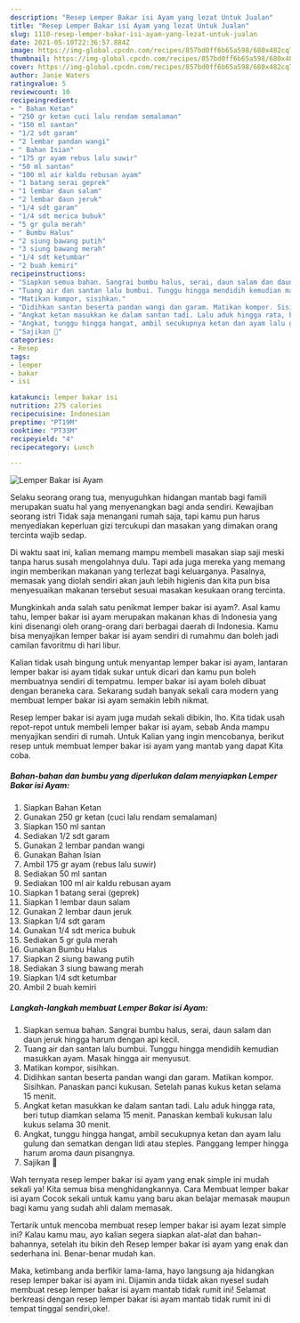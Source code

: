 ```yaml
---
description: "Resep Lemper Bakar isi Ayam yang lezat Untuk Jualan"
title: "Resep Lemper Bakar isi Ayam yang lezat Untuk Jualan"
slug: 1110-resep-lemper-bakar-isi-ayam-yang-lezat-untuk-jualan
date: 2021-05-10T22:36:57.884Z
image: https://img-global.cpcdn.com/recipes/857bd0ff6b65a598/680x482cq70/lemper-bakar-isi-ayam-foto-resep-utama.jpg
thumbnail: https://img-global.cpcdn.com/recipes/857bd0ff6b65a598/680x482cq70/lemper-bakar-isi-ayam-foto-resep-utama.jpg
cover: https://img-global.cpcdn.com/recipes/857bd0ff6b65a598/680x482cq70/lemper-bakar-isi-ayam-foto-resep-utama.jpg
author: Janie Waters
ratingvalue: 5
reviewcount: 10
recipeingredient:
- " Bahan Ketan"
- "250 gr ketan cuci lalu rendam semalaman"
- "150 ml santan"
- "1/2 sdt garam"
- "2 lembar pandan wangi"
- " Bahan Isian"
- "175 gr ayam rebus lalu suwir"
- "50 ml santan"
- "100 ml air kaldu rebusan ayam"
- "1 batang serai geprek"
- "1 lembar daun salam"
- "2 lembar daun jeruk"
- "1/4 sdt garam"
- "1/4 sdt merica bubuk"
- "5 gr gula merah"
- " Bumbu Halus"
- "2 siung bawang putih"
- "3 siung bawang merah"
- "1/4 sdt ketumbar"
- "2 buah kemiri"
recipeinstructions:
- "Siapkan semua bahan. Sangrai bumbu halus, serai, daun salam dan daun jeruk hingga harum dengan api kecil."
- "Tuang air dan santan lalu bumbui. Tunggu hingga mendidih kemudian masukkan ayam. Masak hingga air menyusut."
- "Matikan kompor, sisihkan."
- "Didihkan santan beserta pandan wangi dan garam. Matikan kompor. Sisihkan. Panaskan panci kukusan. Setelah panas kukus ketan selama 15 menit."
- "Angkat ketan masukkan ke dalam santan tadi. Lalu aduk hingga rata, beri tutup diamkan selama 15 menit. Panaskan kembali kukusan lalu kukus selama 30 menit."
- "Angkat, tunggu hingga hangat, ambil secukupnya ketan dan ayam lalu gulung dan sematkan dengan lidi atau steples. Panggang lemper hingga harum aroma daun pisangnya."
- "Sajikan 🤤"
categories:
- Resep
tags:
- lemper
- bakar
- isi

katakunci: lemper bakar isi 
nutrition: 275 calories
recipecuisine: Indonesian
preptime: "PT19M"
cooktime: "PT33M"
recipeyield: "4"
recipecategory: Lunch

---
```



![Lemper Bakar isi Ayam](https://img-global.cpcdn.com/recipes/857bd0ff6b65a598/680x482cq70/lemper-bakar-isi-ayam-foto-resep-utama.jpg)

Selaku seorang orang tua, menyuguhkan hidangan mantab bagi famili merupakan suatu hal yang menyenangkan bagi anda sendiri. Kewajiban seorang istri Tidak saja menangani rumah saja, tapi kamu pun harus menyediakan keperluan gizi tercukupi dan masakan yang dimakan orang tercinta wajib sedap.

Di waktu  saat ini, kalian memang mampu membeli masakan siap saji meski tanpa harus susah mengolahnya dulu. Tapi ada juga mereka yang memang ingin memberikan makanan yang terlezat bagi keluarganya. Pasalnya, memasak yang diolah sendiri akan jauh lebih higienis dan kita pun bisa menyesuaikan makanan tersebut sesuai masakan kesukaan orang tercinta. 



Mungkinkah anda salah satu penikmat lemper bakar isi ayam?. Asal kamu tahu, lemper bakar isi ayam merupakan makanan khas di Indonesia yang kini disenangi oleh orang-orang dari berbagai daerah di Indonesia. Kamu bisa menyajikan lemper bakar isi ayam sendiri di rumahmu dan boleh jadi camilan favoritmu di hari libur.

Kalian tidak usah bingung untuk menyantap lemper bakar isi ayam, lantaran lemper bakar isi ayam tidak sukar untuk dicari dan kamu pun boleh membuatnya sendiri di tempatmu. lemper bakar isi ayam boleh dibuat dengan beraneka cara. Sekarang sudah banyak sekali cara modern yang membuat lemper bakar isi ayam semakin lebih nikmat.

Resep lemper bakar isi ayam juga mudah sekali dibikin, lho. Kita tidak usah repot-repot untuk membeli lemper bakar isi ayam, sebab Anda mampu menyajikan sendiri di rumah. Untuk Kalian yang ingin mencobanya, berikut resep untuk membuat lemper bakar isi ayam yang mantab yang dapat Kita coba.

<!--inarticleads1-->

##### Bahan-bahan dan bumbu yang diperlukan dalam menyiapkan Lemper Bakar isi Ayam:

1. Siapkan  Bahan Ketan
1. Gunakan 250 gr ketan (cuci lalu rendam semalaman)
1. Siapkan 150 ml santan
1. Sediakan 1/2 sdt garam
1. Gunakan 2 lembar pandan wangi
1. Gunakan  Bahan Isian
1. Ambil 175 gr ayam (rebus lalu suwir)
1. Sediakan 50 ml santan
1. Sediakan 100 ml air kaldu rebusan ayam
1. Siapkan 1 batang serai (geprek)
1. Siapkan 1 lembar daun salam
1. Gunakan 2 lembar daun jeruk
1. Siapkan 1/4 sdt garam
1. Gunakan 1/4 sdt merica bubuk
1. Sediakan 5 gr gula merah
1. Gunakan  Bumbu Halus
1. Siapkan 2 siung bawang putih
1. Sediakan 3 siung bawang merah
1. Siapkan 1/4 sdt ketumbar
1. Ambil 2 buah kemiri




<!--inarticleads2-->

##### Langkah-langkah membuat Lemper Bakar isi Ayam:

1. Siapkan semua bahan. Sangrai bumbu halus, serai, daun salam dan daun jeruk hingga harum dengan api kecil.
1. Tuang air dan santan lalu bumbui. Tunggu hingga mendidih kemudian masukkan ayam. Masak hingga air menyusut.
1. Matikan kompor, sisihkan.
1. Didihkan santan beserta pandan wangi dan garam. Matikan kompor. Sisihkan. Panaskan panci kukusan. Setelah panas kukus ketan selama 15 menit.
1. Angkat ketan masukkan ke dalam santan tadi. Lalu aduk hingga rata, beri tutup diamkan selama 15 menit. Panaskan kembali kukusan lalu kukus selama 30 menit.
1. Angkat, tunggu hingga hangat, ambil secukupnya ketan dan ayam lalu gulung dan sematkan dengan lidi atau steples. Panggang lemper hingga harum aroma daun pisangnya.
1. Sajikan 🤤




Wah ternyata resep lemper bakar isi ayam yang enak simple ini mudah sekali ya! Kita semua bisa menghidangkannya. Cara Membuat lemper bakar isi ayam Cocok sekali untuk kamu yang baru akan belajar memasak maupun bagi kamu yang sudah ahli dalam memasak.

Tertarik untuk mencoba membuat resep lemper bakar isi ayam lezat simple ini? Kalau kamu mau, ayo kalian segera siapkan alat-alat dan bahan-bahannya, setelah itu bikin deh Resep lemper bakar isi ayam yang enak dan sederhana ini. Benar-benar mudah kan. 

Maka, ketimbang anda berfikir lama-lama, hayo langsung aja hidangkan resep lemper bakar isi ayam ini. Dijamin anda tiidak akan nyesel sudah membuat resep lemper bakar isi ayam mantab tidak rumit ini! Selamat berkreasi dengan resep lemper bakar isi ayam mantab tidak rumit ini di tempat tinggal sendiri,oke!.


